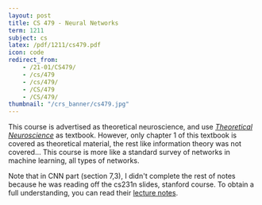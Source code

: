 ```yaml
---
layout: post
title: CS 479 - Neural Networks
term: 1211
subject: cs
latex: /pdf/1211/cs479.pdf
icon: code
redirect_from:
    - /21-01/CS479/
    - /cs/479
    - /cs/479/
    - /CS/479
    - /CS/479/
thumbnail: "/crs_banner/cs479.jpg"
---
```


This course is advertised as theoretical neuroscience, and use [*Theoretical Neuroscience*](https://mitpress.mit.edu/books/theoretical-neuroscience) as textbook. However, only chapter 1 of this textbook is covered as theoretical material, the rest like information theory was not covered... This course is more like a standard survey of networks in machine learning, all types of networks.

Note that in CNN part (section 7,3), I didn't complete the rest of notes because he was reading off the cs231n slides, stanford course. To obtain a full understanding, you can read their [lecture notes](https://cs231n.github.io/convolutional-networks/).
